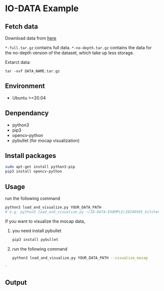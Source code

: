 # IO-DATA Example

## Fetch data

Download data from [here](https://drive.google.com/drive/folders/1xQjkYJfL77e9iPhirie8gfJFGo7pjtbT?usp=sharing)

`*-full.tar.gz` contains full data.
`*-no-depth.tar.gz` contains the data for the no-depth version of the dataset, which take up less storage.

Extarct data:

```
tar -xvf DATA_NAME.tar.gz
```

## Environment

- Ubuntu >=20.04

## Denpendancy

- python3
- pip3
- opencv-python
- pybullet (for mocap visualization)

## Install packages

```bash
sudo apt-get install python3-pip
pip3 install opencv-python
```

## Usage

run the following command
```bash
python3 load_and_visualize.py YOUR_DATA_PATH
# e.g. python3 load_and_visualize.py ~/IO-DATA-EXAMPLE/20240505_kitchen/
```

If you want to visualize the mocap data,

1. you need install pybullet
   ```bash
   pip3 install pybullet
   ```
2. run the following command
   ```bash
   python3 load_and_visualize.py YOUR_DATA_PATH --visualize_mocap
   ```

`

## Output
